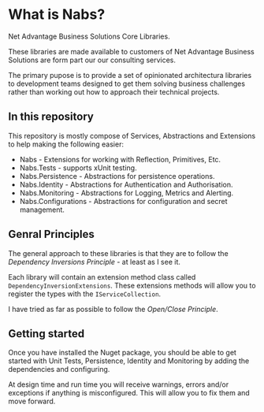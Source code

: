 # What is Nabs?
Net Advantage Business Solutions Core Libraries.

These libraries are made available to customers of Net Advantage Business Solutions are form part our our consulting services.

The primary pupose is to provide a set of opinionated architectura libraries to development teams designed to get them solving business challenges rather than working out how to approach their technical projects.

## In this repository

This repository is mostly compose of Services, Abstractions and Extensions to help making the following easier:

- Nabs - Extensions for working with Reflection, Primitives, Etc.
- Nabs.Tests - supports xUnit testing.
- Nabs.Persistence - Abstractions for persistence operations.
- Nabs.Identity - Abstractions for Authentication and Authorisation.
- Nabs.Monitoring - Abstractions for Logging, Metrics and Alerting.
- Nabs.Configurations - Abstractions for configuration and secret management.

## Genral Principles

The general approach to these libraries is that they are to follow the *Dependency Inversions Principle* - at least as I see it.

Each library will contain an extension method class called `DependencyInversionExtensions`. These extensions methods will allow you to register the types with the `IServiceCollection`.

I have tried as far as possible to follow the *Open/Close Principle*.

## Getting started

Once you have installed the Nuget package, you should be able to get started with Unit Tests, Persistence, Identity and Monitoring by adding the dependencies and configuring.

At design time and run time you will receive warnings, errors and/or exceptions if anything is misconfigured. This will allow you to fix them and move forward.
